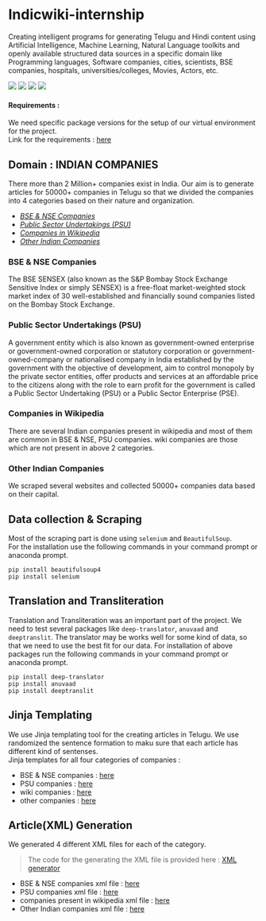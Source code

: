 # Indicwiki-internship
Creating intelligent programs for generating Telugu and Hindi content using Artificial Intelligence, Machine Learning, Natural Language toolkits and openly available structured data sources in a specific domain like Programming languages, Software companies, cities, scientists, BSE companies, hospitals, universities/colleges, Movies, Actors, etc.


![](https://img.shields.io/badge/python-%20v3.7.3-blue)
![](https://img.shields.io/badge/selenium-v4.1.5%20web%20scraping-lightgrey)
![](https://img.shields.io/badge/deep--translator-v1.8.3%20en%20--%3E%20te-blue)
![](https://img.shields.io/badge/Jinja-templating-red)

#### Requirements : 
We need specific package versions for the setup of our virtual environment for the project.</br>
Link for the requirements : [here](https://github.com/vardhan-siramdasu/Indicwiki-internship/blob/main/requirements.txt)

## Domain : INDIAN COMPANIES
There more than 2 Million+ companies exist in India. Our aim is to generate articles for 50000+ companies in Telugu so that we divided the companies into 4 categories based on their nature and organization. 

* [*BSE & NSE Companies*](#bsense)
* [*Public Sector Undertakings (PSU)*](#psu)
* [*Companies in Wikipedia*](#wiki)
* [*Other Indian Companies*](#60k)

<div id='bsense'></div>

### BSE & NSE Companies
The BSE SENSEX (also known as the S&P Bombay Stock Exchange Sensitive Index or simply SENSEX) is a free-float market-weighted stock market index of 30 well-established and financially sound companies listed on the Bombay Stock Exchange.

<div id='psu'></div>

### Public Sector Undertakings (PSU)
A government entity which is also known as government-owned enterprise or government-owned corporation or statutory corporation or government-owned-company or nationalised company in India established by the government with the objective of development, aim to control monopoly by the private sector entities, offer products and services at an affordable price to the citizens along with the role to earn profit for the government is called a Public Sector Undertaking (PSU) or a Public Sector Enterprise (PSE).

<div id='wiki'></div>

### Companies in Wikipedia
There are several Indian companies present in wikipedia and most of them are common in BSE & NSE, PSU companies. wiki companies are those which are not present in above 2 categories.

<div id='60k'></div>

### Other Indian Companies
We scraped several websites and collected 50000+ companies data based on their capital. 

## Data collection & Scraping
Most of the scraping part is done using `selenium` and `BeautifulSoup`.</br>
For the installation use the following commands in your command prompt or anaconda prompt.

``` 
pip install beautifulsoup4
pip install selenium 
```

## Translation and Transliteration
Translation and Transliteration was an important part of the project. We need to test several packages like `deep-translator`, `anuvaad` and `deeptranslit`. The translator may be works well for some kind of data, so that we need to use the best fit for our data.
For installation of above packages run the following commands in your command prompt or anaconda prompt.

```
pip install deep-translator
pip install anuvaad
pip install deeptranslit
```


## Jinja Templating
We use Jinja templating tool for the creating articles in Telugu. We use randomized the sentence formation to maku sure that each article has different kind of sentenses.</br>
Jinja templates for all four categories of companies :
* BSE & NSE companies : [here](https://github.com/vardhan-siramdasu/Indicwiki-internship/blob/main/indian%20companies%20bse%20nse/templates/company.j2)
* PSU companies : [here](https://github.com/vardhan-siramdasu/Indicwiki-internship/blob/main/templates/PSU_companies.j2)
* wiki companies : [here](https://github.com/vardhan-siramdasu/Indicwiki-internship/blob/main/Wiki%20companies/Templates/introduction.j2)
* other companies : [here](https://github.com/vardhan-siramdasu/Indicwiki-internship/blob/main/templates/remaining%20Indian%20companies.j2)



## Article(XML) Generation
We generated 4 different XML files for each of the category.</br>
> The code for the generating the XML file is provided here : [XML generator](https://github.com/vardhan-siramdasu/Indicwiki-internship/blob/main/XMLgen.ipynb)
* BSE & NSE companies xml file : [here](https://github.com/vardhan-siramdasu/Indicwiki-internship/blob/main/indian%20companies%20bse%20nse/xml%20files/final_wiki_company.xml)
* PSU companies xml file : [here](https://github.com/vardhan-siramdasu/Indicwiki-internship/blob/main/XML%20files/ALL_PSU.xml)
* companies present in wikipedia xml file : [here](https://github.com/vardhan-siramdasu/Indicwiki-internship/blob/main/Wiki%20companies/XML%20files/company_full.xml)
* Other Indian companies xml file : [here]()
